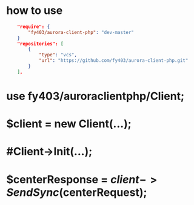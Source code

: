 # how to use
```json
    "require": {
        "fy403/aurora-client-php": "dev-master"
    }
    "repositories": [
        {
            "type": "vcs",
            "url": "https://github.com/fy403/aurora-client-php.git"
        }
    ],
```

# use fy403/auroraclientphp/Client;
# $client = new Client(...);
# #Client->Init(...);
# $centerResponse = $client->SendSync($centerRequest);